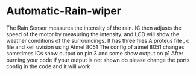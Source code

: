# Automatic-Rain-wiper
The Rain Sensor measures the intensity of the rain. IC then adjusts the speed of the motor by measuring the intensity. and LCD will show the weather conditions of the surroundings.
It has three files
A proteus file , c file and keil uvision using Atmel 8051
The config of atmel 8051 changes sometimes ICs show output on pin 3 and some show output on p1
After burning your code if your output is not shown do please change the ports config in the code and it will work
